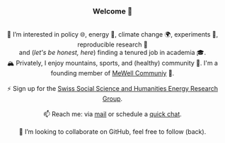 <h3 align="center">Welcome 👋</h3>
<p align="center">
   <br>
👀 I’m interested in policy 🌐, energy 🔋, climate change 🌍, experiments 🎲, reproducible research 🔁<br> 
 and (<i>let's be honest, here</i>) finding a tenured job in academia 🎓. <br>  
    🏔️ Privately, I enjoy mountains, sports, and (healthy) community 🌈. I'm a founding member of <a href="https://mewellcommunity.ch" ">MeWell Communiy</a> 🧠. 
  <br>    <br> 
  ⚡️ Sign up for the <a href="https://t1p.de/SSHEnergy">Swiss Social Science and Humanities Energy Research Group</a>.  
  <br> 
  <br> 
 📫 Reach me: via <a href="mailto:gracia.brueckmann@unibe.ch">mail</a> or schedule a <a href="https://cal.com/brueckmann/quick-chat-15">quick chat</a>.
 <br><br>
    🤝  I’m looking to collaborate on GitHub, feel free to follow (back).<br>  
</p>






<!---
- 👋 Hi, I’m @brueckmann Nice to e-meet you!
- 👀 I’m (professionally) interested in policy, energy🔋, climate change🌍, transport🚗, experiments🎲, reproducible research 🔁 and finding a tenured job in academia🎓.
I organize the Swiss Social Science and Humanities Energy Research Group. Sign up here: https://t1p.de/SSHEnergy ⚡️
Privately, I enjoy mountains, cycling and community. I am found member of https://mewellcommunity.ch promoting mental health 🧠 among members of Universities around Zurich. 
- 🌱 I’m currently learning to use GitHub.
- 💞️ I’m looking to collaborate on here. 🤝
- 📫 How to reach me? Mastodon: @brueckmann@fediscience.org Bluesky: @brueckmann.bsky.social or mail me 
--->

<!---
brueckmann/brueckmann is a ✨ special ✨ repository because its `README.md` (this file) appears on your GitHub profile.
You can click the Preview link to take a look at your changes.
--->
